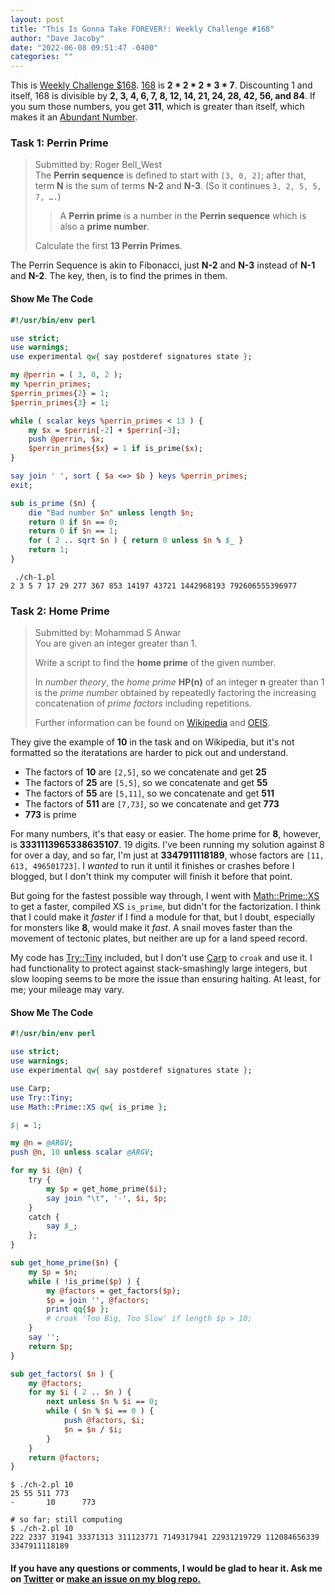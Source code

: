 ```yaml
---
layout: post
title: "This Is Gonna Take FOREVER!: Weekly Challenge #168"
author: "Dave Jacoby"
date: "2022-06-08 09:51:47 -0400"
categories: ""
---
```


This is [Weekly Challenge $168](https://theweeklychallenge.org/blog/perl-weekly-challenge-168/). [168](https://en.wikipedia.org/wiki/168) is **2 * 2 * 2 * 3 * 7**. Discounting 1 and itself, 168 is divisible by **2, 3, 4, 6, 7, 8, 12, 14, 21, 24, 28, 42, 56, and 84**. If you sum those numbers, you get **311**, which is greater than itself, which makes it an [Abundant Number](https://en.wikipedia.org/wiki/Abundant_number).

### Task 1: Perrin Prime

> Submitted by: Roger Bell_West  
> The **Perrin sequence** is defined to start with `[3, 0, 2]`; after that, term **N** is the sum of terms **N-2** and **N-3**. (So it continues `3, 2, 5, 5, 7, ….`)
>
> > A **Perrin prime** is a number in the **Perrin sequence** which is also a **prime number**.
>
> Calculate the first **13 Perrin Primes**.

The Perrin Sequence is akin to Fibonacci, just **N-2** and **N-3** instead of **N-1** and **N-2**. The key, then, is to find the primes in them.

#### Show Me The Code

```perl
#!/usr/bin/env perl

use strict;
use warnings;
use experimental qw{ say postderef signatures state };

my @perrin = ( 3, 0, 2 );
my %perrin_primes;
$perrin_primes{2} = 1;
$perrin_primes{3} = 1;

while ( scalar keys %perrin_primes < 13 ) {
    my $x = $perrin[-2] + $perrin[-3];
    push @perrin, $x;
    $perrin_primes{$x} = 1 if is_prime($x);
}

say join ' ', sort { $a <=> $b } keys %perrin_primes;
exit;

sub is_prime ($n) {
    die "Bad number $n" unless length $n;
    return 0 if $n == 0;
    return 0 if $n == 1;
    for ( 2 .. sqrt $n ) { return 0 unless $n % $_ }
    return 1;
}
```

```text
 ./ch-1.pl
2 3 5 7 17 29 277 367 853 14197 43721 1442968193 792606555396977
```

### Task 2: Home Prime

> Submitted by: Mohammad S Anwar  
> You are given an integer greater than 1.
>
> Write a script to find the **home prime** of the given number.
>
> In _number theory_, the _home prime_ **HP(n)** of an integer **n** greater than 1 is the _prime number_ obtained by repeatedly factoring the increasing concatenation of _prime factors_ including repetitions.
>
> Further information can be found on [Wikipedia](https://en.wikipedia.org/wiki/Home_prime) and [OEIS](https://oeis.org/A037274).

They give the example of **10** in the task and on Wikipedia, but it's not formatted so the iteratations are harder to pick out and understand.

- The factors of **10** are `[2,5]`, so we concatenate and get **25**
- The factors of **25** are `[5,5]`, so we concatenate and get **55**
- The factors of **55** are `[5,11]`, so we concatenate and get **511**
- The factors of **511** are `[7,73]`, so we concatenate and get **773**
- **773** is prime

For many numbers, it's that easy or easier. The home prime for **8**, however, is **3331113965338635107**. 19 digits. I've been running my solution against 8 for over a day, and so far, I'm just at **3347911118189**, whose factors are `[11, 613, 496501723]`. I _wanted_ to run it until it finishes or crashes before I blogged, but I don't think my computer will finish it before that point.

But going for the fastest possible way through, I went with [Math::Prime::XS](https://metacpan.org/pod/Math::Prime::XS) to get a faster, compiled XS `is_prime`, but didn't for the factorization. I think that I could make it *faster* if I find a module for that, but I doubt, especially for monsters like **8**, would make it *fast*. A snail moves faster than the movement of tectonic plates, but neither are up for a land speed record.

My code has [Try::Tiny](https://metacpan.org/pod/Try::Tiny) included, but I don't use [Carp](https://metacpan.org/pod/Carp) to `croak` and use it. I had functionality to protect against stack-smashingly large integers, but slow looping seems to be more the issue than ensuring halting. At least, for me; your mileage may vary.

#### Show Me The Code

```perl
#!/usr/bin/env perl

use strict;
use warnings;
use experimental qw{ say postderef signatures state };

use Carp;
use Try::Tiny;
use Math::Prime::XS qw{ is_prime };

$| = 1;

my @n = @ARGV;
push @n, 10 unless scalar @ARGV;

for my $i (@n) {
    try {
        my $p = get_home_prime($i);
        say join "\t", '-', $i, $p;
    }
    catch {
        say $_;
    };
}

sub get_home_prime($n) {
    my $p = $n;
    while ( !is_prime($p) ) {
        my @factors = get_factors($p);
        $p = join '', @factors;
        print qq{$p };
        # croak 'Too Big, Too Slow' if length $p > 10;
    }
    say '';
    return $p;
}

sub get_factors( $n ) {
    my @factors;
    for my $i ( 2 .. $n ) {
        next unless $n % $i == 0;
        while ( $n % $i == 0 ) {
            push @factors, $i;
            $n = $n / $i;
        }
    }
    return @factors;
}
```

```text
$ ./ch-2.pl 10
25 55 511 773
-       10      773

# so far; still computing
$ ./ch-2.pl 10
222 2337 31941 33371313 311123771 7149317941 22931219729 112084656339 3347911118189
```

#### If you have any questions or comments, I would be glad to hear it. Ask me on [Twitter](https://twitter.com/jacobydave) or [make an issue on my blog repo.](https://github.com/jacoby/jacoby.github.io)
